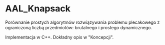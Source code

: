 # AAL_Knapsack
Porównanie prostych algorytmów rozwiązywania problemu plecakowego z ograniczoną liczbą przedmiotów: brutalnego i prostego dynamicznego.

Implementacja w C++.
Dokładny opis w "Koncepcji".
